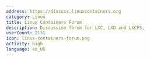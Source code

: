 ```yaml
---
address: https://discuss.linuxcontainers.org
category: Linux
title: Linux Containers Forum
description: Discussion forum for LXC, LXD and LXCFS,
userCount: 2131
icon: linux-containers-forum.png
activity: high
language: en_US
---
```

